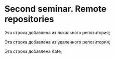 # Second seminar. Remote repositories

Эта строка добавлена из локального репозитория;

Эта строка добавлена из удаленного репозитория;

Эта строка добавлена Kate;
